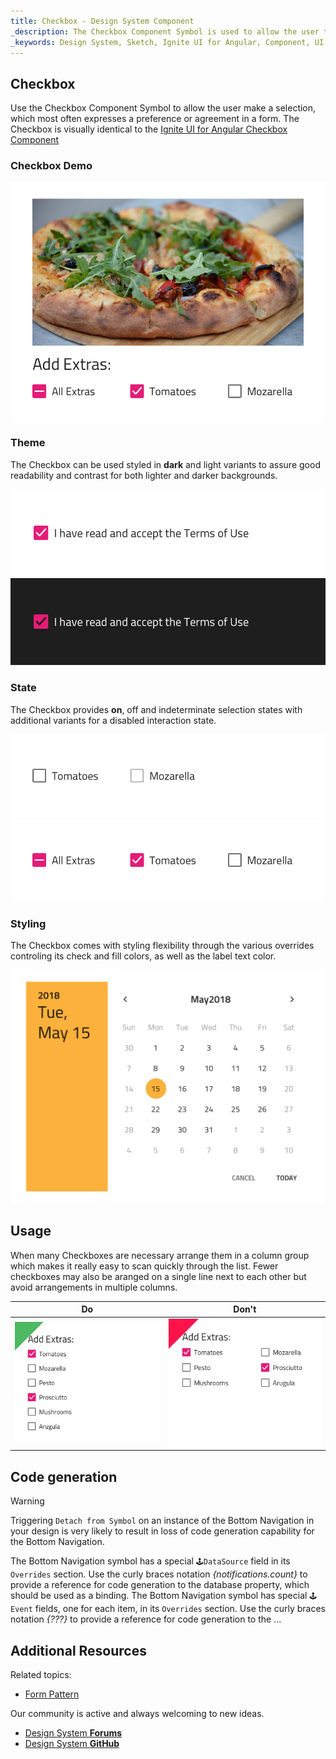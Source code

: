 ```yaml
---
title: Checkbox - Design System Component
_description: The Checkbox Component Symbol is used to allow the user to mark a selection. 
_keywords: Design System, Sketch, Ignite UI for Angular, Component, UI Library, Widgets
---
```


## Checkbox

Use the Checkbox Component Symbol to allow the user make a selection, which most often expresses a preference or agreement in a form.
The Checkbox is visually identical to the [Ignite UI for Angular Checkbox Component](https://www.infragistics.com/products/ignite-ui-angular/angular/components/checkbox.html)

### Checkbox Demo

![](../images/checkbox_demo.png)

### Theme

The Checkbox can be used styled in **dark** and light variants to assure good readability and contrast for both lighter and darker backgrounds.

![](../images/checkbox_dark.png)
![](../images/checkbox_light.png)

### State

The Checkbox provides **on**, off and indeterminate selection states with additional variants for a disabled interaction state.

![](../images/checkbox_states.png)
![](../images/checkbox_selection.png)

### Styling

The Checkbox comes with styling flexibility through the various overrides controling its check and fill colors, as well as the label text color.

![](../images/calendar_styling.png)

## Usage

When many Checkboxes are necessary arrange them in a column group which makes it really easy to scan quickly through the list. Fewer checkboxes may also be aranged on a single line next to each other but avoid arrangements in multiple columns.

| Do                              | Don't                             |
| ------------------------------- | --------------------------------- |
| ![](../images/checkbox_do1.png) | ![](../images/checkbox_dont1.png) |

## Code generation

> [!WARNING]
> Triggering `Detach from Symbol` on an instance of the Bottom Navigation in your design is very likely to result in loss of code generation capability for the Bottom Navigation.

The Bottom Navigation symbol has a special `🕹️DataSource` field in its `Overrides` section. Use the curly braces notation _{notifications.count}_ to provide a reference for code generation to the database property, which should be used as a binding.
The Bottom Navigation symbol has special `🕹️Event` fields, one for each item, in its `Overrides` section. Use the curly braces notation _{???}_ to provide a reference for code generation to the ...

## Additional Resources

Related topics:

* [Form Pattern](forms.md)
  <div class="divider--half"></div>

Our community is active and always welcoming to new ideas.

* [Design System **Forums**](https://www.infragistics.com/community/forums/f/ignite-ui-for-angular)
* [Design System **GitHub**](https://github.com/IgniteUI/igniteui-angular)
